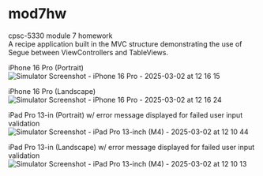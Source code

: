 # mod7hw
cpsc-5330 module 7 homework<br>
A recipe application built in the MVC structure demonstrating the use of Segue between ViewControllers and TableViews.

iPhone 16 Pro (Portrait)
![Simulator Screenshot - iPhone 16 Pro - 2025-03-02 at 12 16 15](https://github.com/user-attachments/assets/c315c41d-d42b-43be-9c97-054ea59ee3f6)


iPhone 16 Pro (Landscape)
![Simulator Screenshot - iPhone 16 Pro - 2025-03-02 at 12 16 24](https://github.com/user-attachments/assets/5c5aedf1-ad72-4c4f-ae61-6f21ecfada31)


iPad Pro 13-in (Portrait) w/ error message displayed for failed user input validation
![Simulator Screenshot - iPad Pro 13-inch (M4) - 2025-03-02 at 12 10 44](https://github.com/user-attachments/assets/eac8bcd2-6fdd-4d0d-b3c4-cd5beb5041eb)


iPad Pro 13-in (Landscape) w/ error message displayed for failed user input validation
![Simulator Screenshot - iPad Pro 13-inch (M4) - 2025-03-02 at 12 10 13](https://github.com/user-attachments/assets/f4a72bc2-559a-420d-a007-078ac5764683)

